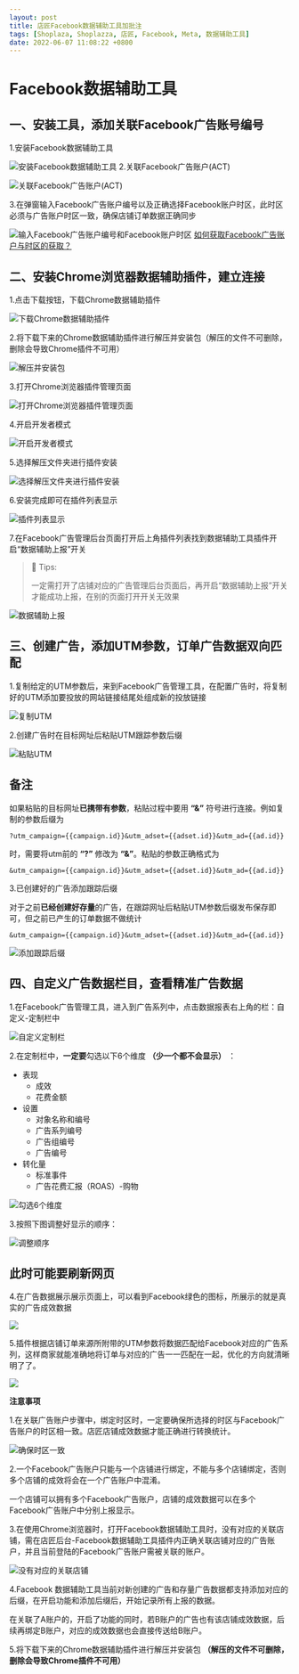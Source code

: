```yaml
---
layout: post
title: 店匠Facebook数据辅助工具加批注
tags: [Shoplaza, Shoplazza, 店匠, Facebook, Meta, 数据辅助工具]
date: 2022-06-07 11:08:22 +0800
---
```

# Facebook数据辅助工具

## 一、安装工具，添加关联Facebook广告账号编号

1.安装Facebook数据辅助工具

![安装Facebook数据辅助工具](https://helpcenter.shoplazza.com/hc/article_attachments/4409408773529/unnamed__2_.png)
2.关联Facebook广告账户(ACT)

![关联Facebook广告账户(ACT)](https://helpcenter.shoplazza.com/hc/article_attachments/4409400542361/unnamed__3_.png)

3.在弹窗输入Facebook广告账户编号以及正确选择Facebook账户时区，此时区必须与广告账户时区一致，确保店铺订单数据正确同步

![输入Facebook广告账户编号和Facebook账户时区](https://helpcenter.shoplazza.com/hc/article_attachments/4409348882841/image-2.png)
[如何获取Facebook广告账户与时区的获取？](https://helpcenter.shoplazza.com/hc/zh-cn/articles/4409263121049)

## 二、安装Chrome浏览器数据辅助插件，建立连接

1.点击下载按钮，下载Chrome数据辅助插件

![下载Chrome数据辅助插件](https://helpcenter.shoplazza.com/hc/article_attachments/4409400544281/unnamed__4_.png)

2.将下载下来的Chrome数据辅助插件进行解压并安装包（解压的文件不可删除，删除会导致Chrome插件不可用）

![解压并安装包](https://helpcenter.shoplazza.com/hc/article_attachments/4409342018585/image-4.png)

3.打开Chrome浏览器插件管理页面

![打开Chrome浏览器插件管理页面](https://helpcenter.shoplazza.com/hc/article_attachments/4409348883097/image-5.png)

4.开启开发者模式

![开启开发者模式](https://helpcenter.shoplazza.com/hc/article_attachments/4409358002329/image-6.png)

5.选择解压文件夹进行插件安装

![选择解压文件夹进行插件安装](https://helpcenter.shoplazza.com/hc/article_attachments/4409348883353/image-7.png)

6.安装完成即可在插件列表显示

![插件列表显示](https://helpcenter.shoplazza.com/hc/article_attachments/4409358003481/image-8.png)

7.在Facebook广告管理后台页面打开后上角插件列表找到数据辅助工具插件开启“数据辅助上报”开关

> 📘 Tips:
> 
> 一定需打开了店铺对应的广告管理后台页面后，再开启“数据辅助上报”开关才能成功上报，在别的页面打开开关无效果

![数据辅助上报](https://helpcenter.shoplazza.com/hc/article_attachments/4409358003737/image-9.png)

## 三、创建广告，添加UTM参数，订单广告数据双向匹配

1.复制给定的UTM参数后，来到Facebook广告管理工具，在配置广告时，将复制好的UTM添加要投放的网站链接结尾处组成新的投放链接

![复制UTM](https://helpcenter.shoplazza.com/hc/article_attachments/4409358003225/image-10.png)

2.创建广告时在目标网址后粘贴UTM跟踪参数后缀

![粘贴UTM](https://helpcenter.shoplazza.com/hc/article_attachments/4409348884249/image-11.png)

## **备注**

如果粘贴的目标网址**已携带有参数**，粘贴过程中要用 **“&”** 符号进行连接。例如复制的参数后缀为
```
?utm_campaign={{campaign.id}}&utm_adset={{adset.id}}&utm_ad={{ad.id}}
```
时，需要将utm前的 **“?”** 修改为 **“&”**。粘贴的参数正确格式为 
```
&utm_campaign={{campaign.id}}&utm_adset={{adset.id}}&utm_ad={{ad.id}}
```

3.已创建好的广告添加跟踪后缀

对于之前**已经创建好存量**的广告，在跟踪网址后粘贴UTM参数后缀发布保存即可，但之前已产生的订单数据不做统计

```
&utm_campaign={{campaign.id}}&utm_adset={{adset.id}}&utm_ad={{ad.id}}
```

![添加跟踪后缀](https://helpcenter.shoplazza.com/hc/article_attachments/4409348884889/image-12.png)

## 四、自定义广告数据栏目，查看精准广告数据

1.在Facebook广告管理工具，进入到广告系列中，点击数据报表右上角的栏：自定义-定制栏中

![自定义定制栏](https://helpcenter.shoplazza.com/hc/article_attachments/4409342019737/image-13.png)

2.在定制栏中，**一定要**勾选以下6个维度 **（少一个都不会显示）** ：

* 表现
  * 成效
  * 花费金额
* 设置
  * 对象名称和编号
  * 广告系列编号
  * 广告组编号
  * 广告编号
* 转化量
  * 标准事件
  * 广告花费汇报（ROAS）-购物

![勾选6个维度](https://helpcenter.shoplazza.com/hc/article_attachments/4409348884633/image-14.png)

3.按照下图调整好显示的顺序：

![调整顺序](https://helpcenter.shoplazza.com/hc/article_attachments/4409342019353/image-15.png)

## **此时可能要刷新网页**

4.在广告数据展示展示页面上，可以看到Facebook绿色的图标，所展示的就是真实的广告成效数据

![](https://helpcenter.shoplazza.com/hc/article_attachments/4409404261657/unnamed__5_.png)

5.插件根据店铺订单来源所附带的UTM参数将数据匹配给Facebook对应的广告系列，这样商家就能准确地将订单与对应的广告一一匹配在一起，优化的方向就清晰明了了。

![](https://helpcenter.shoplazza.com/hc/article_attachments/4409342020377/image-17.png)

**注意事项**

1.在关联广告账户步骤中，绑定时区时，一定要确保所选择的时区与Facebook广告账户的时区相一致。店匠店铺成效数据才能正确进行转换统计。

![确保时区一致](https://helpcenter.shoplazza.com/hc/article_attachments/4409348882841/image-2.png)

2.一个Facebook广告账户只能与一个店铺进行绑定，不能与多个店铺绑定，否则多个店铺的成效将会在一个广告账户中混淆。

一个店铺可以拥有多个Facebook广告账户，店铺的成效数据可以在多个Facebook广告账户中分别上报显示。

3.在使用Chrome浏览器时，打开Facebook数据辅助工具时，没有对应的关联店铺，需在店匠后台-Facebook数据辅助工具插件内正确关联店铺对应的广告账户，并且当前登陆的Facebook广告账户需被关联的账户。

![没有对应的关联店铺](https://helpcenter.shoplazza.com/hc/article_attachments/4409348885145/image-18.png)

4.Facebook 数据辅助工具当前对新创建的广告和存量广告数据都支持添加对应的后缀，在开启功能和添加后缀后，开始记录所有上报的数据。

在关联了A账户的，开启了功能的同时，若B账户的广告也有该店铺成效数据，后续再绑定B账户，对应的成效数据也会直接传送给B账户。

5.将下载下来的Chrome数据辅助插件进行解压并安装包 **（解压的文件不可删除，删除会导致Chrome插件不可用）**
